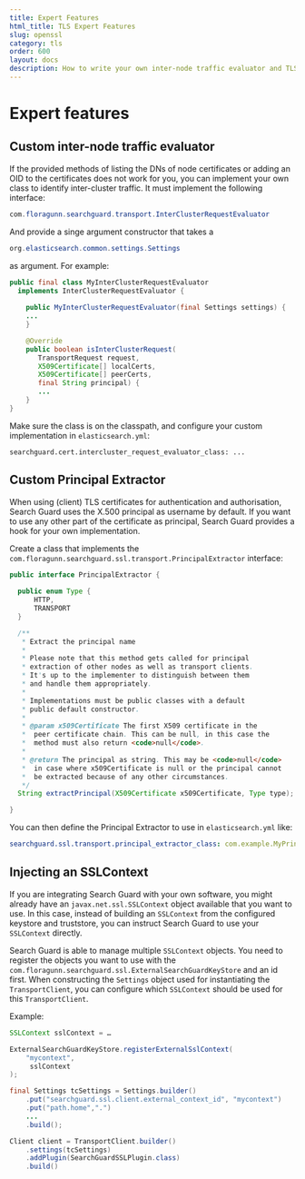 ```yaml
---
title: Expert Features
html_title: TLS Expert Features
slug: openssl
category: tls
order: 600
layout: docs
description: How to write your own inter-node traffic evaluator and TLS principal extractor for Search Guard.
---
```

<!---
Copryight 2017 floragunn GmbH
-->
# Expert features

## Custom inter-node traffic evaluator

If the provided methods of listing the DNs of node certificates or adding an OID to the certificates does not work for you, you can implement your own class to identify inter-cluster traffic. It must implement the following interface:

```java
com.floragunn.searchguard.transport.InterClusterRequestEvaluator
```

And provide a singe argument constructor that takes a

```java
org.elasticsearch.common.settings.Settings
```

as argument. For example:

```java
public final class MyInterClusterRequestEvaluator
  implements InterClusterRequestEvaluator {
    
    public MyInterClusterRequestEvaluator(final Settings settings) {
    ...
    }

    @Override
    public boolean isInterClusterRequest(
       TransportRequest request,
       X509Certificate[] localCerts,
       X509Certificate[] peerCerts,
       final String principal) {
       ...
    }
}
```

Make sure the class is on the classpath, and configure your custom implementation in `elasticsearch.yml`:

```
searchguard.cert.intercluster_request_evaluator_class: ...
```

## Custom Principal Extractor

When using (client) TLS certificates for authentication and authorisation, Search Guard uses the X.500 principal as username by default. If you want to use any other part of the certificate as principal, Search Guard provides a hook for your own implementation.

Create a class that implements the `com.floragunn.searchguard.ssl.transport.PrincipalExtractor` interface:

```java
public interface PrincipalExtractor {
    
  public enum Type {
      HTTP,
      TRANSPORT
  }

  /**
   * Extract the principal name
   * 
   * Please note that this method gets called for principal 
   * extraction of other nodes as well as transport clients. 
   * It's up to the implementer to distinguish between them
   * and handle them appropriately.
   * 
   * Implementations must be public classes with a default 
   * public default constructor.
   * 
   * @param x509Certificate The first X509 certificate in the 
   *  peer certificate chain. This can be null, in this case the 
   *  method must also return <code>null</code>.
   *
   * @return The principal as string. This may be <code>null</code>
   *  in case where x509Certificate is null or the principal cannot 
   *  be extracted because of any other circumstances.
   */
  String extractPrincipal(X509Certificate x509Certificate, Type type);

}
```

You can then define the Principal Extractor to use in `elasticsearch.yml` like:

```yaml
searchguard.ssl.transport.principal_extractor_class: com.example.MyPrincipalExtractor
```
## Injecting an SSLContext

If you are integrating Search Guard with your own software, you might already have an `javax.net.ssl.SSLContext` object available that you want to use. In this case, instead of building an `SSLContext` from the configured keystore and truststore, you can instruct Search Guard to use your `SSLContext` directly.

Search Guard is able to manage multiple `SSLContext` objects. You need to register the objects you want to use with the `com.floragunn.searchguard.ssl.ExternalSearchGuardKeyStore` and an id first. When constructing the `Settings` object used for instantiating the `TransportClient`, you can configure which `SSLContext` should be used for this `TransportClient`.

Example:

```java
SSLContext sslContext = …

ExternalSearchGuardKeyStore.registerExternalSslContext(
    "mycontext",
     sslContext
);

final Settings tcSettings = Settings.builder()
    .put("searchguard.ssl.client.external_context_id", "mycontext")
    .put("path.home",".")
    ...
    .build();

Client client = TransportClient.builder()
    .settings(tcSettings)
    .addPlugin(SearchGuardSSLPlugin.class)
    .build()
```
